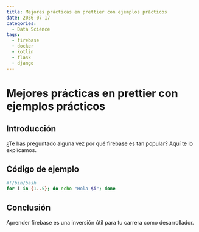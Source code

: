 ```yaml
---
title: Mejores prácticas en prettier con ejemplos prácticos
date: 2036-07-17
categories:
  - Data Science
tags:
  - firebase
  - docker
  - kotlin
  - flask
  - django
---
```


# Mejores prácticas en prettier con ejemplos prácticos

## Introducción

¿Te has preguntado alguna vez por qué firebase es tan popular? Aquí te lo explicamos.

## Código de ejemplo

```bash
#!/bin/bash
for i in {1..5}; do echo "Hola $i"; done
```

## Conclusión

Aprender firebase es una inversión útil para tu carrera como desarrollador.